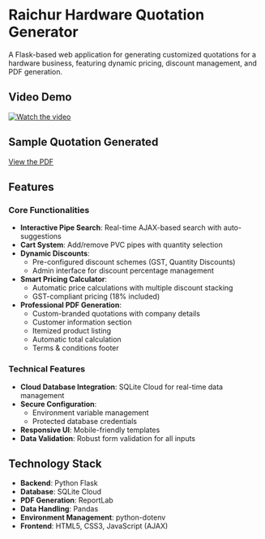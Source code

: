 # Raichur Hardware Quotation Generator
A Flask-based web application for generating customized quotations for a hardware business, featuring dynamic pricing, discount management, and PDF generation.

## Video Demo

[![Watch the video](https://img.youtube.com/vi/e2yccYQkpQo/maxresdefault.jpg)](https://youtu.be/e2yccYQkpQo)

## Sample Quotation Generated
[View the PDF](.quotation_Bhu_2025-01-15.pdf)

## Features

### Core Functionalities
- **Interactive Pipe Search**: Real-time AJAX-based search with auto-suggestions
- **Cart System**: Add/remove PVC pipes with quantity selection
- **Dynamic Discounts**:
  - Pre-configured discount schemes (GST, Quantity Discounts)
  - Admin interface for discount percentage management
- **Smart Pricing Calculator**:
  - Automatic price calculations with multiple discount stacking
  - GST-compliant pricing (18% included)
- **Professional PDF Generation**:
  - Custom-branded quotations with company details
  - Customer information section
  - Itemized product listing
  - Automatic total calculation
  - Terms & conditions footer

### Technical Features
- **Cloud Database Integration**: SQLite Cloud for real-time data management
- **Secure Configuration**:
  - Environment variable management
  - Protected database credentials
- **Responsive UI**: Mobile-friendly templates
- **Data Validation**: Robust form validation for all inputs

## Technology Stack

- **Backend**: Python Flask
- **Database**: SQLite Cloud
- **PDF Generation**: ReportLab
- **Data Handling**: Pandas
- **Environment Management**: python-dotenv
- **Frontend**: HTML5, CSS3, JavaScript (AJAX)

